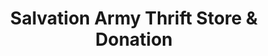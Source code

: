 ---
title: "Salvation Army Thrift Store & Donation"
url: /lakeville/salvation-army-thrift-store-and-donation/
shop: charity
---